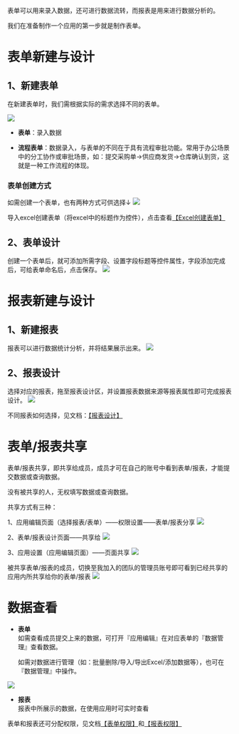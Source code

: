 表单可以用来录入数据，还可进行数据流转，而报表是用来进行数据分析的。

我们在准备制作一个应用的第一步就是制作表单。
# 表单新建与设计
## 1、新建表单
在新建表单时，我们需根据实际的需求选择不同的表单。

![](../img/3-2i1.png)

* **表单**：录入数据

* **流程表单**：数据录入，与表单的不同在于具有流程审批功能。常用于办公场景中的分工协作或审批场景，如：提交采购单→供应商发货→仓库确认到货，这就是一种工作流程的体现。

### 表单创建方式
如需创建一个表单，也有两种方式可供选择↓
![](../img/3-2i2.png)<br/>

导入excel创建表单（将excel中的标题作为控件），点击查看[【Excel创建表单】](3-4从excel导入数据.md ':target=_blank')

## 2、表单设计
创建一个表单后，就可添加所需字段、设置字段标题等控件属性，字段添加完成后，可给表单命名后，点击保存。
![](../img/3-2i3.png)

# 报表新建与设计
## 1、新建报表
报表可以进行数据统计分析，并将结果展示出来。
![](../img/3-2i4.png)


## 2、报表设计
选择对应的报表，拖至报表设计区，并设置报表数据来源等报表属性即可完成报表设计。
![](../img/3-2i5.png)


不同报表如何选择，见文档：[【报表设计】](10.分析数据报表.md ':target=_blank')


# 表单/报表共享

表单/报表共享，即共享给成员，成员才可在自己的账号中看到表单/报表，才能提交数据或查询数据。

没有被共享的人，无权填写数据或查询数据。

共享方式有三种：

1、应用编辑页面（选择报表/表单）——权限设置——表单/报表分享
![](../img/3-2i6.png)



2、表单/报表设计页面——共享给
![](http://docfiles.baibaoyun.com/ljstBP0UTsXB2KSfaL3O2trVAlfm)


3、应用设置（应用编辑页面）——页面共享
![](../img/3-2i8.png)

被共享表单/报表的成员，切换至我加入的团队的管理员账号即可看到已经共享的应用内所共享给你的表单/报表
![](../img/3-2i9.png)
# 数据查看
* **表单**<br/>
如需查看成员提交上来的数据，可打开『应用编辑』在对应表单的『数据管理』查看数据。

  如需对数据进行管理（如：批量删除/导入/导出Excel/添加数据等），也可在『数据管理』中操作。

![](../img/3-2i10.png)

* **报表**<br>
报表中所展示的数据，在使用应用时可实时查看

表单和报表还可分配权限，见文档[【表单权限】](8-4表单数据权限.md ':target=_blank')和[【报表权限】](10-1报表权限.md ':target=_blank')


